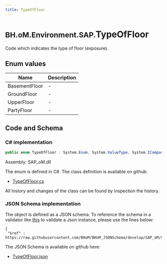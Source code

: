 ```yaml
---
title: TypeOfFloor
---
```


# <small>BH.oM.Environment.SAP.</small>**TypeOfFloor**

Code which indicates the type of floor (exposure).

## Enum values

| Name            | Description                                                    |
|-----------------|----------------------------------------------------------------|
| BasementFloor |  -  |
| GroundFloor |  -  |
| UpperFloor |  -  |
| PartyFloor |  -  |


## Code and Schema

### C# implementation

``` C# title="C#"
public enum TypeOfFloor : System.Enum, System.ValueType, System.IComparable, System.ISpanFormattable, System.IFormattable, System.IConvertible
```

Assembly: SAP_oM.dll

The enum is defined in C#. The class definition is available on github:

- [TypeOfFloor.cs](https://github.com/BHoM/SAP_Toolkit/blob/develop/SAP_oM/Enums\TypeOfFloor.cs)

All history and changes of the class can be found by inspection the history.
### JSON Schema implementation

The object is defined as a JSON schema. To reference the schema in a validator like [this](https://www.jsonschemavalidator.net/) to validate a Json instance, please use the lines below:

``` { .json .copy .select } title="JSON Schema"
{
 "$ref" : https://raw.githubusercontent.com/BHoM/BHoM_JSONSchema/develop/SAP_oM/SAP/TypeOfFloor.json}
```

The JSON Schema is available on github here:

- [TypeOfFloor.json](https://github.com/BHoM/BHoM_JSONSchema/blob/develop/SAP_oM/SAP/TypeOfFloor.json)
